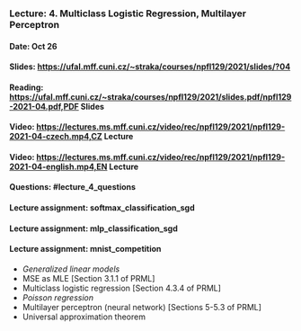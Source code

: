 ### Lecture: 4. Multiclass Logistic Regression, Multilayer Perceptron
#### Date: Oct 26
#### Slides: https://ufal.mff.cuni.cz/~straka/courses/npfl129/2021/slides/?04
#### Reading: https://ufal.mff.cuni.cz/~straka/courses/npfl129/2021/slides.pdf/npfl129-2021-04.pdf,PDF Slides
#### Video: https://lectures.ms.mff.cuni.cz/video/rec/npfl129/2021/npfl129-2021-04-czech.mp4,CZ Lecture
#### Video: https://lectures.ms.mff.cuni.cz/video/rec/npfl129/2021/npfl129-2021-04-english.mp4,EN Lecture
#### Questions: #lecture_4_questions
#### Lecture assignment: softmax_classification_sgd
#### Lecture assignment: mlp_classification_sgd
#### Lecture assignment: mnist_competition

- _Generalized linear models_
- MSE as MLE [Section 3.1.1 of PRML]
- Multiclass logistic regression [Section 4.3.4 of PRML]
- _Poisson regression_
- Multilayer perceptron (neural network) [Sections 5-5.3 of PRML]
- Universal approximation theorem

